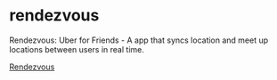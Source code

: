 # rendezvous
Rendezvous: Uber for Friends - A app that syncs location and meet up locations between users in real time.

[Rendezvous](https://morning-coast-84552.herokuapp.com)

